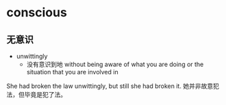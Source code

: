 # conscious

## 无意识

- unwittingly
  - 没有意识到地 without being aware of what you are doing or the situation that you are involved in

She had broken the law unwittingly, but still she had broken it.
她并非故意犯法，但毕竟是犯了法。

